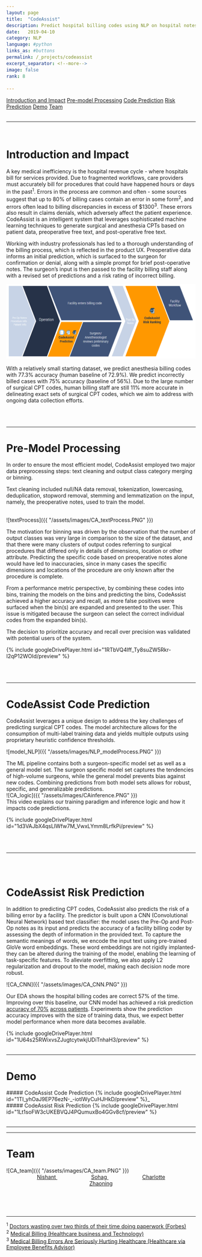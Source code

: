 ```yaml
---
layout: page
title:  "CodeAssist"
description: Predict hospital billing codes using NLP on hospital notes
date:   2019-04-10
category: NLP
language: #python
links_as: #buttons
permalink: /_projects/codeassist
excerpt_separator: <!--more-->
image: false
rank: 8

---
```

<div id="nav" class="clearfix">
<a href="#1">Introduction and Impact</a>  
<a href="#2">Pre-model Processing</a>  
<a href="#3">Code Prediction</a>
<a href="#4">Risk Prediction</a>
<a href="#5">Demo</a>
<!-- <a href="#6">Error and Analysis</a> -->
<a href="#7">Team</a>
</div>
<br>
<hr>



<br>
<h1><a name="1"></a>Introduction and Impact</h1>

A key medical inefficiency is the hospital revenue cycle - where hospitals bill for services provided. Due to fragmented workflows, care providers must accurately bill for procedures that could have happened hours or days in the past<sup>1</sup>. Errors in the process are common and often - some sources suggest that up to 80% of billing cases contain an error in some form<sup>2</sup>, and errors often lead to billing discrepancies in excess of $1300<sup>3</sup>. These errors also result in claims denials, which adversely affect the patient experience. CodeAssist is an intelligent system that leverages sophisticated machine learning techniques to generate surgical and anesthesia CPTs based on patient data, preoperative free text, and post-operative free text.

Working with industry professionals has led to a thorough understanding of the billing process, which is reflected in the product UX. Preoperative data informs an initial prediction, which is surfaced to the surgeon for confirmation or denial, along with a simple prompt for brief post-operative notes. The surgeon’s input is then passed to the facility billing staff along with a revised set of predictions and a risk rating of incorrect billing.

<img src="/assets/images/CA_workflow.PNG" alt="drawing" />

With a relatively small starting dataset, we predict anesthesia billing codes with 77.3% accuracy (human baseline of 72.9%). We predict incorrectly billed cases with 75% accuracy (baseline of 56%). Due to the large number of surgical CPT codes, human billing staff are still 11% more accurate in delineating exact sets of surgical CPT codes, which we aim to address with ongoing data collection efforts.

<br><br>
<!--more-->
<hr>
<h1><a name="2"></a>Pre-Model Processing</h1>
In order to ensure the most efficient model, CodeAssist employed two major data preprocessing steps: text cleaning and output class category merging or binning.

Text cleaning included null/NA data removal, tokenization, lowercasing, deduplication, stopword removal, stemming and lemmatization on the input, namely, the preoperative notes, used to train the model.

<br>
![textProcess]({{ "/assets/images/CA_textProcess.PNG"  }})
<br>

The motivation for binning was driven by the observation that the number of output classes was very large in comparison to the size of the dataset, and that there were many clusters of output codes referring to surgical procedures that differed only in details of dimensions, location or other attribute. Predicting the specific code based on preoperative notes alone would have led to inaccuracies, since in many cases the specific dimensions and locations of the procedure are only known after the procedure is complete.

From a performance metric perspective, by combining these codes into bins, training the models on the bins and predicting the bins, CodeAssist achieved a higher accuracy and recall, as more false positives were surfaced when the bin(s) are expanded and presented to the user. This issue is mitigated because the surgeon can select the correct individual codes from the expanded bin(s).

The decision to prioritize accuracy and recall over precision was validated with potential users of the system.

{% include googleDrivePlayer.html id="1RTbVQ4lff_Ty8suZW5Rkr-I2qP12WOId/preview" %}

<br><br>
<hr>
<h1><a name="3"></a>CodeAssist Code Prediction</h1>

CodeAssist leverages a unique design to address the key challenges of predicting surgical CPT codes. The model architecture allows for the consumption of multi-label training data and yields multiple outputs using proprietary heuristic confidence thresholds.     

![model_NLP]({{ "/assets/images/NLP_modelProcess.PNG"  }})

The ML pipeline contains both a surgeon-specific model set as well as a general model set. The surgeon specific model set captures the tendencies of high-volume surgeons, while the general model prevents bias against new codes. Combining predictions from both model sets allows for robust, specific, and generalizable predictions.
<br>
![CA_logic]({{ "/assets/images/CAinference.PNG"  }})
<br>
This video explains our training paradigm and inference logic and how it impacts code predictions.     

{% include googleDrivePlayer.html id="1d3VAJbX4qsLIWfw7M_VwxLYmm8LrfkPi/preview" %}


<br><br>
<hr>

<br><br>
<h1><a name="4"></a>CodeAssist Risk Prediction</h1>
In addition to predicting CPT codes, CodeAssist also predicts the risk of a billing error by a facility. The predictor is built upon a CNN (Convolutional Neural Network) based text classifier: the model uses the Pre-Op and Post-Op notes as its input and predicts the accuracy of a facility billing coder by assessing the depth of information in the provided text.     
To capture the semantic meanings of words, we encode the input text using pre-trained GloVe word embeddings. These word embeddings are not rigidly implanted- they can be altered during the training of the model, enabling the learning of task-specific features. To alleviate overfitting, we also apply L2 regularization and dropout to the model, making each decision node more robust.

![CA_CNN]({{ "/assets/images/CA_CNN.PNG"  }})

Our EDA shows the hospital billing codes are correct 57% of the time. Improving over this baseline, our CNN model has achieved a risk prediction [accuracy of 70%]({{site.baseurl}}/assets/images/CA_CNNperform.PNG") [across patients]({{site.baseurl}}/assets/images/CA_CNNerror.PNG"). Experiments show the prediction accuracy improves with the size of training data, thus, we expect better model performance when more data becomes available.



{% include googleDrivePlayer.html id="1U64s25RWixvsZJugtcytwkjUDiTnhaH3/preview" %}
<br><br>
<hr>
<h1><a name="5"></a>Demo</h1>
##### CodeAssist Code Prediction
{% include googleDrivePlayer.html id="1TI_yhOaJ9EP76ezN-_-iotlWyCuHJHkD/preview" %}_
<br>
##### CodeAssist Risk Prediction
{% include googleDrivePlayer.html id="1Lt1soFW3cUKEBVQJ4PQumuxBo4GGv8cf/preview" %}
<br><br>
<hr>

<hr>
<h1><a name="7"></a>Team</h1>
![CA_team]({{ "/assets/images/CA_team.PNG"  }})
<div align="middle">
  <a style="padding: 0px 45px;" href="https://www.linkedin.com/in/nvelagapudi/">
    <i class="fa fa-linkedin"></i>   Nishant
  <a style="padding: 0px 45px;" href="https://www.linkedin.com/in/sohag-desai/">
    <i class="fa fa-linkedin"></i>   Sohag
  <a style="padding: 0px 45px;" href="https://www.linkedin.com/in/charlotte-swavola/">
    <i class="fa fa-linkedin"></i>   Charlotte
  <a style="padding: 0px 15px;" href="https://www.linkedin.com/in/zhaoning-yu/">
    <i class="fa fa-linkedin"></i>   Zhaoning</a>

<br><br><br><hr>
<div align="left">
<sup>1</sup> <a href="https://www.forbes.com/sites/brucelee/2016/09/07/doctors-wasting-over-two-thirds-of-their-time-doing-paperwork/#5e3d4ec75d7b">Doctors wasting over two thirds of their time doing paperwork (Forbes)</a>   <br>  
<sup>2</sup> <a href="http://www.healthcarebusinesstech.com/medical-billing/">Medical Billing (Healthcare business and Technology)</a>        <br>
<sup>3</sup> <a href="https://healthcareinamerica.us/medical-billing-errors-are-seriously-hurting-healthcare-67d134441adc">Medical Billing Errors Are Seriously Hurting Healthcare (Healthcare via Employee Benefits Advisor)</a>
